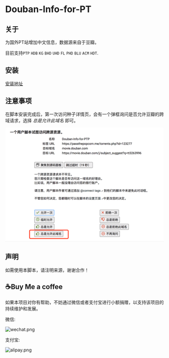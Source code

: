 # Douban-Info-for-PT

## 关于

为国外PT站增加中文信息，数据源来自于豆瓣。

目前支持`PTP` `HDB` `KG` `BHD` `UHD` `FL` `PHD` `BLU` `ACM` `HDT`.

## 安装

[安装地址](https://greasyfork.org/zh-CN/scripts/410851-douban-info-for-pt)

## 注意事项

在脚本安装完成后，第一次访问种子详情页，会有一个弹框询问是否允许豆瓣的跨域请求，选择 *总是允许此域名* 即可。

![](/assets/cors.png)

## 声明

如需使用本脚本，请注明来源，谢谢合作！

## ☕️Buy Me a coffee

如果本项目对你有帮助，不妨通过微信或者支付宝进行小额捐赠，以支持该项目的持续维护和发展。

微信:

<img alt="wechat.png" src="https://ptpimg.me/6zq3va.jpg" width="200">

支付宝:

<img alt="alipay.png" src="https://ptpimg.me/3dw5k6.jpg" width="200">
